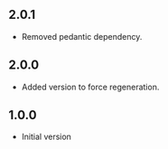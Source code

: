## 2.0.1

- Removed pedantic dependency.

## 2.0.0

- Added version to force regeneration.

## 1.0.0

- Initial version
